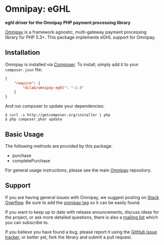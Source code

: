 # Omnipay: eGHL

**eghl driver for the Omnipay PHP payment processing library**

<!--[![Build Status](https://travis-ci.org/thephpleague/omnipay-eghl.png?branch=master)](https://travis-ci.org/thephpleague/omnipay-eghl)-->
<!--[![Latest Stable Version](https://poser.pugx.org/omnipay/eghl/version.png)](https://packagist.org/packages/omnipay/eghl)-->
<!--[![Total Downloads](https://poser.pugx.org/omnipay/eghl/d/total.png)](https://packagist.org/packages/omnipay/eghl)-->

[Omnipay](https://github.com/thephpleague/omnipay) is a framework agnostic, multi-gateway payment
processing library for PHP 5.3+. This package implements eGHL support for Omnipay.

## Installation

Omnipay is installed via [Composer](http://getcomposer.org/). To install, simply add it
to your `composer.json` file:

```json
{
    "require": {
        "dilab/omnipay-eghl": "~2.0"
    }
}
```

And run composer to update your dependencies:

    $ curl -s http://getcomposer.org/installer | php
    $ php composer.phar update

## Basic Usage

The following methods are provided by this package:

+ purchase
+ completePurchase

For general usage instructions, please see the main [Omnipay](https://github.com/thephpleague/omnipay)
repository.


## Support

If you are having general issues with Omnipay, we suggest posting on
[Stack Overflow](http://stackoverflow.com/). Be sure to add the
[omnipay tag](http://stackoverflow.com/questions/tagged/omnipay) so it can be easily found.

If you want to keep up to date with release anouncements, discuss ideas for the project,
or ask more detailed questions, there is also a [mailing list](https://groups.google.com/forum/#!forum/omnipay) which
you can subscribe to.

If you believe you have found a bug, please report it using the [GitHub issue tracker](https://github.com/dilab/omnipay-eghl/issues),
or better yet, fork the library and submit a pull request.
